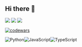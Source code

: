 ## Hi there 👋

![](https://github-profile-summary-cards.vercel.app/api/cards/profile-details?username=Rodionald&theme=github_dark)
![](https://github-profile-summary-cards.vercel.app/api/cards/stats?username=rodionald&theme=github_dark)                              ![](https://github-profile-summary-cards.vercel.app/api/cards/productive-time?username=rodionald&theme=github_dark)

[![codewars](https://www.codewars.com/users/Rodionald/badges/large)](https://www.codewars.com/users/Rodionald)


![Python](https://img.shields.io/badge/python-3670A0?style=for-the-badge&logo=python&logoColor=ffdd54)![JavaScript](https://img.shields.io/badge/javascript-%23323330.svg?style=for-the-badge&logo=javascript&logoColor=%23F7DF1E)![TypeScript](https://img.shields.io/badge/typescript-%23007ACC.svg?style=for-the-badge&logo=typescript&logoColor=white)
<!--
**Rodionald/Rodionald** is a ✨ _special_ ✨ repository because its `README.md` (this file) appears on your GitHub profile.

Here are some ideas to get you started:

- 🔭 I’m currently working on ...
- 🌱 I’m currently learning ...
- 👯 I’m looking to collaborate on ...
- 🤔 I’m looking for help with ...
- 💬 Ask me about ...
- 📫 How to reach me: ...
- 😄 Pronouns: ...
- ⚡ Fun fact: ...
-->
